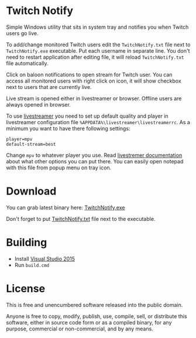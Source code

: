 # Twitch Notify

Simple Windows utility that sits in system tray and notifies you when Twitch users go live.

To add/change monitored Twitch users edit the `TwitchNotify.txt` file next to `TwitchNotify.exe` executable. Put each username in separate line. You don't need to restart application after editing file, it will reload `TwitchNotify.txt` file automatically.

Click on baloon notifications to open stream for Twitch user. You can access all monitored users with right click on icon, it will show checkbox next to users that are currently live.

Live stream is opened either in livestreamer or browser. Offline users are always opened in browser.

To use [livestreamer](http://livestreamer.io/) you need to set up default quality and player in livestreamer configuration file `%APPDATA%\livestreamer\livestreamerrc`. As a minimum you want to have there following settings:

    player=mpv
    default-stream=best 

Change `mpv` to whatever player you use. Read [livestremer documentation](http://docs.livestreamer.io/cli.html#cli-options) about what other options you can put there. You can easily open notepad with this file from popup menu on tray icon.

# Download

You can grab latest binary here: [TwitchNotify.exe](https://github.com/mmozeiko/TwitchNotify/releases/download/v1/TwitchNotify.exe)

Don't forget to put [TwitchNotify.txt](https://raw.githubusercontent.com/mmozeiko/TwitchNotify/master/TwitchNotify.txt) file next to the executable.

# Building

* Install [Visual Studio 2015](https://www.visualstudio.com/en-us/products/vs-2015-product-editions.aspx)
* Run `build.cmd`

# License

This is free and unencumbered software released into the public domain.

Anyone is free to copy, modify, publish, use, compile, sell, or distribute this software, either in source code form or as a compiled binary, for any purpose, commercial or non-commercial, and by any means.

